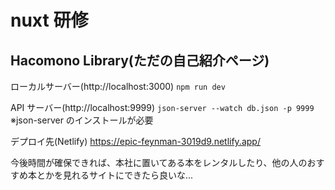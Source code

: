 # nuxt 研修

## Hacomono Library(ただの自己紹介ページ)

ローカルサーバー(http://localhost:3000)
`npm run dev`

API サーバー(http://localhost:9999)
`json-server --watch db.json -p 9999`
※json-server のインストールが必要

デプロイ先(Netlify)
https://epic-feynman-3019d9.netlify.app/

今後時間が確保できれば、本社に置いてある本をレンタルしたり、他の人のおすすめ本とかを見れるサイトにできたら良いな...
